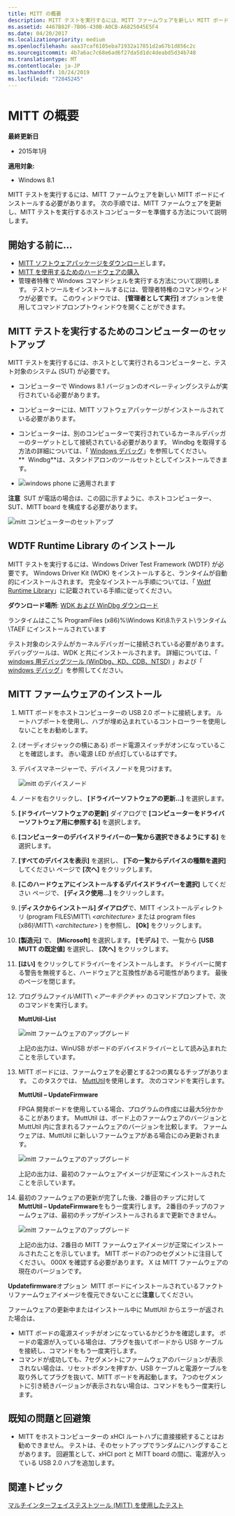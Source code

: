 ```yaml
---
title: MITT の概要
description: MITT テストを実行するには、MITT ファームウェアを新しい MITT ボードにインストールする必要があります。 次の手順では、MITT ファームウェアを更新し、MITT テストを実行するホストコンピューターを準備する方法について説明します。
ms.assetid: 4467B82F-7B06-430B-A0CB-A6825045E5F4
ms.date: 04/20/2017
ms.localizationpriority: medium
ms.openlocfilehash: aaa37caf6105eba71932a17851d2a67b1d856c2c
ms.sourcegitcommit: 4b7a6ac7c68e6ad6f27da5d1dc4deabd5d34b748
ms.translationtype: MT
ms.contentlocale: ja-JP
ms.lasthandoff: 10/24/2019
ms.locfileid: "72845245"
---
```

# <a name="get-started-with-mitt"></a>MITT の概要


**最終更新日**

-   2015年1月

**適用対象:**

-   Windows 8.1

MITT テストを実行するには、MITT ファームウェアを新しい MITT ボードにインストールする必要があります。 次の手順では、MITT ファームウェアを更新し、MITT テストを実行するホストコンピューターを準備する方法について説明します。

## <a name="before-you-begin"></a>開始する前に...


-   [MITT ソフトウェアパッケージをダウンロード](https://docs.microsoft.com/previous-versions/dn919810(v=vs.85))します。
-   [MITT を使用するためのハードウェアの購入](https://docs.microsoft.com/windows-hardware/drivers/spb/multi-interface-test-tool--mitt--)
-   管理者特権で Windows コマンドシェルを実行する方法について説明します。 テストツールをインストールするには、管理者特権のコマンドウィンドウが必要です。 このウィンドウでは、 **[管理者として実行]** オプションを使用してコマンドプロンプトウィンドウを開くことができます。

## <a name="computer-setup-for-running-mitt-tests"></a>MITT テストを実行するためのコンピューターのセットアップ


MITT テストを実行するには、ホストとして実行されるコンピューターと、テスト対象のシステム (SUT) が必要です。

-   コンピューターで Windows 8.1 バージョンのオペレーティングシステムが実行されている必要があります。
-   コンピューターには、MITT ソフトウェアパッケージがインストールされている必要があります。
-   コンピューターは、別のコンピューターで実行されているカーネルデバッガーのターゲットとして接続されている必要があります。 Windbg を取得する方法の詳細については、「 [Windows デバッグ](https://docs.microsoft.com/windows-hardware/drivers/debugger/index)」を参照してください。
    **  Windbg**は、スタンドアロンのツールセットとしてインストールできます。

     

-   ![windows phone に適用されます](images/Phone.png)

**注意**  SUT が電話の場合は、この図に示すように、ホストコンピューター、SUT、MITT board を構成する必要があります。

![mitt コンピューターのセットアップ](images/mitt-computer-setup.jpg)

## <a name="install-wdtf-runtime-library"></a>WDTF Runtime Library のインストール


MITT テストを実行するには、Windows Driver Test Framework (WDTF) が必要です。 Windows Driver Kit (WDK) をインストールすると、ランタイムが自動的にインストールされます。 完全なインストール手順については、「 [Wdtf Runtime Library](https://docs.microsoft.com/windows-hardware/drivers/ddi/index)」に記載されている手順に従ってください。

**ダウンロード場所**: [WDK および WinDbg ダウンロード](https://go.microsoft.com/fwlink/p/?LinkId=733614)

ランタイムはここ% ProgramFiles (x86)%\\Windows Kit\\8.1\\テスト\\ランタイム\\TAEF にインストールされています

テスト対象のシステムがカーネルデバッガーに接続されている必要があります。 デバッグツールは、WDK と共にインストールされます。 詳細については、「 [windows 用デバッグツール (WinDbg、KD、CDB、NTSD)](https://docs.microsoft.com/windows-hardware/drivers/debugger/index) 」および「 [windows デバッグ](https://docs.microsoft.com/windows-hardware/drivers/debugger/symbols)」を参照してください。

## <a name="install-mitt-firmware"></a>MITT ファームウェアのインストール


1.  MITT ボードをホストコンピューターの USB 2.0 ポートに接続します。 ルートハブポートを使用し、ハブが埋め込まれているコントローラーを使用しないことをお勧めします。
2.  (オーディオジャックの横にある) ボード電源スイッチがオンになっていることを確認します。 赤い電源 LED が点灯しているはずです。
3.  デバイスマネージャーで、デバイスノードを見つけます。

    ![mitt のデバイスノード](images/install-mitt.png)

4.  ノードを右クリックし、 **[ドライバーソフトウェアの更新...]** を選択します。
5.  **[ドライバーソフトウェアの更新]** ダイアログで **[コンピューターをドライバーソフトウェア用に参照する]** を選択します。
6.  **[コンピューターのデバイスドライバーの一覧から選択できるようにする]** を選択します。
7.  **[すべてのデバイスを表示]** を選択し、 **[下の一覧からデバイスの種類を選択]** してください ページで **[次へ]** をクリックします。
8.  **[このハードウェアにインストールするデバイスドライバーを選択]** してください ページで、 **[ディスク使用...]** をクリックします。
9.  [**ディスクからインストール] ダイアログ**で、MITT インストールディレクトリ (program FILES\\MITT\\ *&lt;architecture&gt;* または program files (x86)\\MITT\\ *&lt;architecture&gt;* ) を参照し、 **[Ok]** をクリックします。
10. **[製造元]** で、 **[Microsoft]** を選択します。 **[モデル]** で、一覧から **[USB MUTT の既定値]** を選択し、 **[次へ]** をクリックします。
11. **[はい]** をクリックしてドライバーをインストールします。 ドライバーに関する警告を無視すると、ハードウェアと互換性がある可能性があります。 最後のページを閉じます。
12. プログラムファイル\\MITT\\ *&lt;アーキテクチャ&gt;* のコマンドプロンプトで、次のコマンドを実行します。

    **MuttUtil-List**

    ![mitt ファームウェアのアップグレード](images/mitt-setup1.png)

    上記の出力は、WinUSB がボードのデバイスドライバーとして読み込まれたことを示しています。

13. MITT ボードには、ファームウェアを必要とする2つの異なるチップがあります。 このタスクでは、 [MuttUtil](https://docs.microsoft.com/windows-hardware/drivers/usbcon/)を使用します。 次のコマンドを実行します。

    **MuttUtil – UpdateFirmware**

    FPGA 開発ボードを使用している場合、プログラムの作成には最大5分かかることがあります。 MuttUtil は、ボード上のファームウェアのバージョンと MuttUtil 内に含まれるファームウェアのバージョンを比較します。 ファームウェアは、MuttUtil に新しいファームウェアがある場合にのみ更新されます。

    ![mitt ファームウェアのアップグレード](images/mitt-setup2.png)

    上記の出力は、最初のファームウェアイメージが正常にインストールされたことを示しています。

14. 最初のファームウェアの更新が完了した後、2番目のチップに対して**MuttUtil – UpdateFirmware**をもう一度実行します。 2番目のチップのファームウェアは、最初のチップがインストールされるまで更新できません。

    ![mitt ファームウェアのアップグレード](images/mitt-setup3.png)

    上記の出力は、2番目の MITT ファームウェアイメージが正常にインストールされたことを示しています。 MITT ボードの7つのセグメントに注目してください。 000X を確認する必要があります。 X は MITT ファームウェアの現在のバージョンです。

**Updatefirmware**オプション  MITT ボードにインストールされているファクトリファームウェアイメージを復元できないことに**注意**してください。

 

ファームウェアの更新中またはインストール中に MuttUtil からエラーが返された場合は、

-   MITT ボードの電源スイッチがオンになっているかどうかを確認します。 ボードの電源が入っている場合は、プラグを抜いてボードから USB ケーブルを接続し、コマンドをもう一度実行します。
-   コマンドが成功しても、7セグメントにファームウェアのバージョンが表示されない場合は、リセットボタンを押すか、USB ケーブルと電源ケーブルを取り外してプラグを抜いて、MITT ボードを再起動します。 7つのセグメントに引き続きバージョンが表示されない場合は、コマンドをもう一度実行します。

## <a name="known-issues-and-workaround"></a>既知の問題と回避策


-   MITT をホストコンピューターの xHCI ルートハブに直接接続することはお勧めできません。 テストは、そのセットアップでランダムにハングすることがあります。 回避策として、xHCI port と MITT board の間に、電源が入っている USB 2.0 ハブを追加します。

## <a name="related-topics"></a>関連トピック
[マルチインターフェイステストツール (MITT) を使用したテスト](https://docs.microsoft.com/windows-hardware/drivers/spb/testing-with-multi-interface-test-tool--mitt-)  



